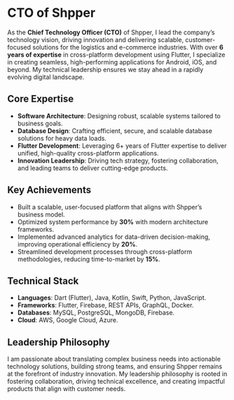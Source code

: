# CTO of Shpper

As the **Chief Technology Officer (CTO)** of Shpper, I lead the company’s technology vision, driving innovation and delivering scalable, customer-focused solutions for the logistics and e-commerce industries. With over **6 years of expertise** in cross-platform development using Flutter, I specialize in creating seamless, high-performing applications for Android, iOS, and beyond. My technical leadership ensures we stay ahead in a rapidly evolving digital landscape.

## Core Expertise

- **Software Architecture**: Designing robust, scalable systems tailored to business goals.
- **Database Design**: Crafting efficient, secure, and scalable database solutions for heavy data loads.
- **Flutter Development**: Leveraging 6+ years of Flutter expertise to deliver unified, high-quality cross-platform applications.
- **Innovation Leadership**: Driving tech strategy, fostering collaboration, and leading teams to deliver cutting-edge products.

## Key Achievements

- Built a scalable, user-focused platform that aligns with Shpper’s business model.
- Optimized system performance by **30%** with modern architecture frameworks.
- Implemented advanced analytics for data-driven decision-making, improving operational efficiency by **20%**.
- Streamlined development processes through cross-platform methodologies, reducing time-to-market by **15%**.

## Technical Stack

- **Languages**: Dart (Flutter), Java, Kotlin, Swift, Python, JavaScript.
- **Frameworks**: Flutter, Firebase, REST APIs, GraphQL, Docker.
- **Databases**: MySQL, PostgreSQL, MongoDB, Firebase.
- **Cloud**: AWS, Google Cloud, Azure.

## Leadership Philosophy

I am passionate about translating complex business needs into actionable technology solutions, building strong teams, and ensuring Shpper remains at the forefront of industry innovation. My leadership philosophy is rooted in fostering collaboration, driving technical excellence, and creating impactful products that align with customer needs.

